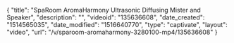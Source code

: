 {
    "title": "SpaRoom AromaHarmony Ultrasonic Diffusing Mister and Speaker",
    "description": "",
    "videoid": "135636608",
    "date_created": "1514565035",
    "date_modified": "1516640770",
    "type": "captivate",
    "layout": "video",
    "url": "\/v\/sparoom-aromaharmony-3280100-mp4\/135636608"
}